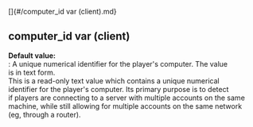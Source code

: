 []{#/computer_id var (client).md}    
## computer_id var (client)    
**Default value:**    
:   A unique numerical identifier for the player\'s computer. The value    
    is in text form.    
This is a read-only text value which contains a unique numerical    
identifier for the player\'s computer. Its primary purpose is to detect    
if players are connecting to a server with multiple accounts on the same    
machine, while still allowing for multiple accounts on the same network    
(eg, through a router).  
